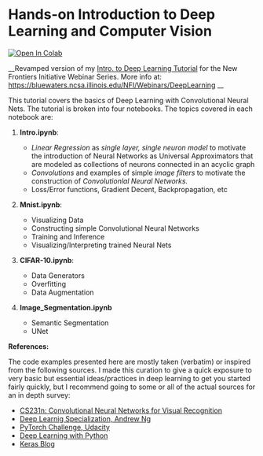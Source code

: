 # Hands-on Introduction to Deep Learning and Computer Vision

[![Open In Colab](https://colab.research.google.com/assets/colab-badge.svg)](https://colab.research.google.com/github/khanx169/NGA_NFI_webinar/)

__Revamped version of my [Intro. to Deep Learning Tutorial](https://github.com/khanx169/hal_tutorial) for the New Frontiers Initiative Webinar Series. More info at: https://bluewaters.ncsa.illinois.edu/NFI/Webinars/DeepLearning __

This tutorial covers the basics of Deep Learning with Convolutional Neural Nets. The tutorial is broken into four notebooks. The topics covered in each notebook are:

1. **Intro.ipynb**: 

      - *Linear Regression* as _single layer, single neuron model_ to motivate the introduction of Neural Networks as Universal Approximators that are modeled as collections of neurons connected in an acyclic graph
      - _Convolutions_ and examples of simple _image filters_ to motivate the construction of _Convolutionlal Neural Networks._
      - Loss/Error functions, Gradient Decent, Backpropagation, etc

2. **Mnist.ipynb**: 

    - Visualizing Data
    - Constructing simple Convolutional Neural Networks
    - Training and Inference
    - Visualizing/Interpreting trained Neural Nets

3. **CIFAR-10.ipynb**: 

    - Data Generators
    - Overfitting
    - Data Augmentation
    
4. **Image_Segmentation.ipynb**
    - Semantic Segmentation
    - UNet



__References:__

The code examples presented here are mostly taken (verbatim) or inspired from the following sources. I made this curation to give a quick exposure to very basic but essential ideas/practices in deep learning to get you started fairly quickly, but I recommend going to some or all of the actual sources for an in depth survey:

- [CS231n: Convolutional Neural Networks for Visual Recognition](http://cs231n.stanford.edu/)
- [Deep Learnig Specialization, Andrew Ng](https://www.coursera.org/specializations/deep-learning?utm_source=deeplearningai&utm_medium=institutions&utm_campaign=WebsiteCoursesDLSTopButton)
- [PyTorch Challenge, Udacity](https://www.udacity.com/facebook-pytorch-scholarship)
- [Deep Learning with Python](https://www.amazon.com/Deep-Learning-Python-Francois-Chollet/dp/1617294438)
- [Keras Blog](https://blog.keras.io/)
